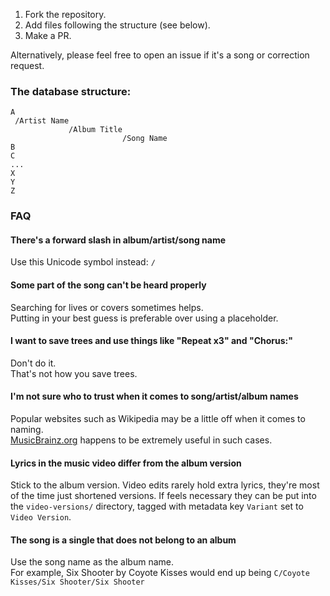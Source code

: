 1. Fork the repository.
2. Add files following the structure (see below).
3. Make a PR.

Alternatively, please feel free to open an issue if it's a song or correction request.

### The database structure:

```
A
 /Artist Name
             /Album Title
                         /Song Name
B
C
...
X
Y
Z
```

### FAQ

#### There's a forward slash in album/artist/song name

Use this Unicode symbol instead: `∕`

#### Some part of the song can't be heard properly

Searching for lives or covers sometimes helps.  
Putting in your best guess is preferable over using a placeholder.

#### I want to save trees and use things like "Repeat x3" and "Chorus:"

Don't do it.  
That's not how you save trees.

#### I'm not sure who to trust when it comes to song/artist/album names
 
Popular websites such as Wikipedia may be a little off when it comes to naming.  
[MusicBrainz.org](https://musicbrainz.org) happens to be extremely useful in such cases.

#### Lyrics in the music video differ from the album version
 
Stick to the album version. Video edits rarely hold extra lyrics, they're most of the time just shortened versions. If feels necessary they can be put into the `video-versions/` directory, tagged with metadata key `Variant` set to `Video Version`.

#### The song is a single that does not belong to an album

Use the song name as the album name.  
For example, Six Shooter by Coyote Kisses would end up being `C/Coyote Kisses/Six Shooter/Six Shooter`
